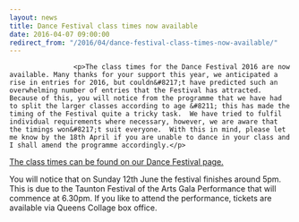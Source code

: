 ```yaml
---
layout: news
title: Dance Festival class times now available
date: 2016-04-07 09:00:00
redirect_from: "/2016/04/dance-festival-class-times-now-available/"
---
```

<section>

                    
                    <p>The class times for the Dance Festival 2016 are now available. Many thanks for your support this year, we anticipated a rise in entries for 2016, but couldn&#8217;t have predicted such an overwhelming number of entries that the Festival has attracted.  Because of this, you will notice from the programme that we have had to split the larger classes according to age &#8211; this has made the timing of the Festival quite a tricky task.  We have tried to fulfil individual requirements where necessary, however, we are aware that the timings won&#8217;t suit everyone.  With this in mind, please let me know by the 18th April if you are unable to dance in your class and I shall amend the programme accordingly.</p>
<p><a href="{{ "/events/dance-festival/" | prepend: site.github.url }}">The class times can be found on our Dance Festival page.</a></p>
<p>You will notice that on Sunday 12th June the festival finishes around 5pm. This is due to the Taunton Festival of the Arts Gala Performance that will commence at 6.30pm. If you like to attend the performance, tickets are available via Queens Collage box office.</p>

                
</section>
